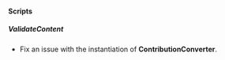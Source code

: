 
#### Scripts

##### ValidateContent

- Fix an issue with the instantiation of **ContributionConverter**.
